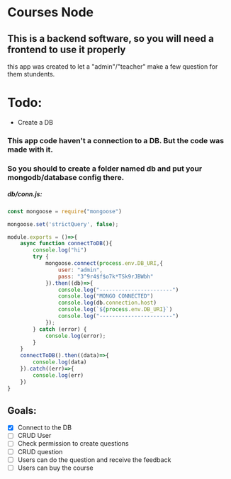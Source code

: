 # Courses Node

## This is a backend software, so you will need a frontend to use it properly
this app was created to let a "admin"/"teacher" make a few question for them stundents.

# Todo:

* Create a DB
### This app code haven't a connection to a DB. But the code was made with it.
### So you should to create a folder named db and put your mongodb/database config there.

##### db/conn.js:
```javascript
const mongoose = require("mongoose")

mongoose.set('strictQuery', false);

module.exports = ()=>{
    async function connectToDB(){
        console.log("hi")
        try {
            mongoose.connect(process.env.DB_URI,{
                user: "admin",
                pass: "3^9r4$f$o7k*TSk9rJBWbh"
            }).then((db)=>{
                console.log("-----------------------")
                console.log("MONGO CONNECTED")
                console.log(db.connection.host)
                console.log(`${process.env.DB_URI}`)
                console.log("-----------------------")
            });
        } catch (error) {
            console.log(error);
        }
    }
    connectToDB().then((data)=>{
        console.log(data)
    }).catch((err)=>{
        console.log(err)
    })
}
```


## Goals:
- [x] Connect to the DB
- [ ] CRUD User
- [ ] Check permission to create questions
- [ ] CRUD question
- [ ] Users can do the question and receive the feedback
- [ ] Users can buy the course
